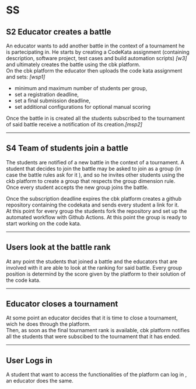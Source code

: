 # SS

## S2  Educator creates a battle

An educator wants to add another battle in the context of a tournament he is partecipating in. 
He starts by creating a CodeKata assignment (containing description, software project, test cases and build automation scripts) *[w3]* and ultimately creates the battle using the cbk platform.  
On the cbk platform the educator then uploads the code kata assignment and sets: *[wsp1]*
* minimum and maximum number of students per group,
* set a registration deadline,
* set a final submission deadline,
* set additional configurations for optional manual scoring 

Once the battle in is created all the students subscribed to the tournament of said battle receive a notification of its creation.*[msp2]*

----------

## S4 Team of students join a battle

The students are notified of a new battle in the context of a tournament.
A student that decides to join the battle may be asked to join as a group (in case the battle rules ask for it ), and so he invites other students using the ckb platform to create a group that respects the group dimension rule.  
Once every student accepts the new group joins the battle.   

Once the subscription deadline expires the cbk platform creates a github repository containing the codekata and sends every student a link for it.  
At this point for every group the students fork the repository and set up the automated workflow with Github Actions.
At this point the group is ready to start working on the code kata.

------------

## Users look at the battle rank

At any point the students that joined a battle and the educators that are involved with it are able to look at the ranking for said battle.   Every group position is determind by the score given by the platform to their solution of the code kata.
 
 ---------

## Educator closes a tournament

At some point an educator decides that it is time to close a tournament, wich he does through the platform.  
Then, as soon as the final tournament rank is available, cbk platform notifies all the students that were subscibed to the tournament that it has ended.
 
 --------------

## User Logs in

A student that want to access the functionalities of the platform can log in , an educator does the same.